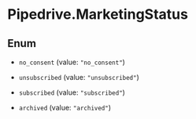 # Pipedrive.MarketingStatus

## Enum


* `no_consent` (value: `"no_consent"`)

* `unsubscribed` (value: `"unsubscribed"`)

* `subscribed` (value: `"subscribed"`)

* `archived` (value: `"archived"`)


